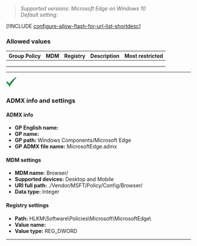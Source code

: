 <!-- ## Configure allow flash for URL list -->
>*Supported versions: Microsoft Edge on Windows 10*<br>
>*Default setting:*   

[!INCLUDE [configure-allow-flash-for-url-list-shortdesc](../shortdesc/configure-allow-flash-for-url-list-shortdesc.md)]

### Allowed values

|Group Policy  |MDM |Registry |Description |Most restricted |
|---|:---:|:---:|---|:---:|
| | | | | |
| | | | | |
| | | | | |
---

![Most restricted value](../images/check-gn.png)

### ADMX info and settings
#### ADMX info
- **GP English name:** 
- **GP name:** 
- **GP path:** Windows Components/Microsoft Edge
- **GP ADMX file name:** MicrosoftEdge.admx

#### MDM settings
- **MDM name:** Browser/[]()
- **Supported devices:** Desktop and Mobile
- **URI full path:** ./Vendor/MSFT/Policy/Config/Browser/ 
- **Data type:** Integer

#### Registry settings 
- **Path:** HLKM\Software\Policies\Microsoft\MicrosoftEdge\ 
- **Value name:** 
- **Value type:** REG_DWORD

<hr>